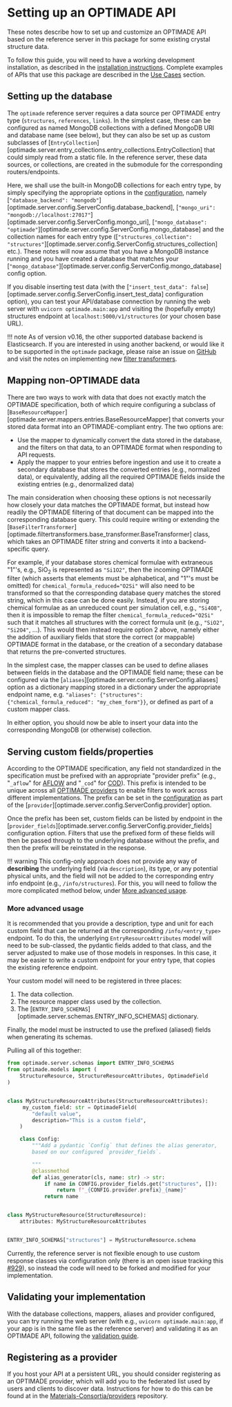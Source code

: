 # Setting up an OPTIMADE API

These notes describe how to set up and customize an OPTIMADE API based on the reference server in this package for some existing crystal structure data.

To follow this guide, you will need to have a working development installation, as described in the [installation instructions](../INSTALL.md#full-development-installation).
Complete examples of APIs that use this package are described in the [Use Cases](./use_cases.md) section.

## Setting up the database

The `optimade` reference server requires a data source per OPTIMADE entry type (`structures`, `references`, `links`).
In the simplest case, these can be configured as named MongoDB collections with a defined MongoDB URI and database name (see below), but they can also be set up as custom subclasses of [`EntryCollection`][optimade.server.entry_collections.entry_collections.EntryCollection] that could simply read from a static file.
In the reference server, these data sources, or collections, are created in the submodule for the corresponding routers/endpoints.

Here, we shall use the built-in MongoDB collections for each entry type, by simply specifying the appropriate options in the [configuration](../configuration.md), namely [`"database_backend": "mongodb"`][optimade.server.config.ServerConfig.database_backend], [`"mongo_uri": "mongodb://localhost:27017"`][optimade.server.config.ServerConfig.mongo_uri], [`"mongo_database": "optimade"`][optimade.server.config.ServerConfig.mongo_database] and the collection names for each entry type ([`"structures_collection": "structures"`][optimade.server.config.ServerConfig.structures_collection] etc.).
These notes will now assume that you have a MongoDB instance running and you have created a database that matches your [`"mongo_database"`][optimade.server.config.ServerConfig.mongo_database] config option.

If you disable inserting test data (with the [`"insert_test_data": false`][optimade.server.config.ServerConfig.insert_test_data] configuration option), you can test your API/database connection by running the web server with `uvicorn optimade.main:app` and visiting the (hopefully empty) structures endpoint at `localhost:5000/v1/structures` (or your chosen base URL).

!!! note
    As of version v0.16, the other supported database backend is Elasticsearch.
    If you are interested in using another backend, or would like it to be supported in the `optimade` package, please raise an issue on [GitHub](https://github.com/Materials-Consortia/optimade-python-tools/issues/new) and visit the notes on implementing new [filter transformers](./filtering.md#developing-new-filter-transformers).

## Mapping non-OPTIMADE data

There are two ways to work with data that does not exactly match the OPTIMADE specification, both of which require configuring a subclass of [`BaseResourceMapper`][optimade.server.mappers.entries.BaseResourceMapper] that converts your stored data format into an OPTIMADE-compliant entry.
The two options are:

- Use the mapper to dynamically convert the data stored in the database, and the filters on that data, to an OPTIMADE format when responding to API requests.
- Apply the mapper to your entries before ingestion and use it to create a secondary database that stores the converted entries (e.g., normalized data), or equivalently, adding all the required OPTIMADE fields inside the existing entries (e.g., denormalized data)

The main consideration when choosing these options is not necessarily how closely your data matches the OPTIMADE format, but instead how readily the OPTIMADE filtering of that document can be mapped into the corresponding database query.
This could require writing or extending the [`BaseFilterTransformer`][optimade.filtertransformers.base_transformer.BaseTransformer] class, which takes an OPTIMADE filter string and converts it into a backend-specific query.

For example, if your database stores chemical formulae with extraneous "1"'s, e.g., SiO<sub>2</sub> is represented as `"Si1O2"`, then the incoming OPTIMADE filter (which asserts that elements must be alphabetical, and "1"'s must be omitted) for `chemical_formula_reduced="O2Si"` will also need to be transformed so that the corresponding database query matches the stored string, which in this case can be done easily.
Instead, if you are storing chemical formulae as an unreduced count per simulation cell, e.g., `"Si4O8"`, then it is impossible to remap the filter `chemical_formula_reduced="O2Si"` such that it matches all structures with the correct formula unit (e.g., `"SiO2"`, `"Si2O4"`, ...).
This would then instead require option 2 above, namely either the addition of auxiliary fields that store the correct (or mappable) OPTIMADE format in the database, or the creation of a secondary database that returns the pre-converted structures.

In the simplest case, the mapper classes can be used to define aliases between fields in the database and the OPTIMADE field name; these can be configured via the [`aliases`][optimade.server.config.ServerConfig.aliases] option as a dictionary mapping stored in a dictionary under the appropriate endpoint name, e.g. `"aliases": {"structures": {"chemical_formula_reduced": "my_chem_form"}}`, or defined as part of a custom mapper class.

In either option, you should now be able to insert your data into the corresponding MongoDB (or otherwise) collection.

## Serving custom fields/properties

According to the OPTIMADE specification, any field not standardized in the specification must be prefixed with an appropriate "provider prefix" (e.g., "`_aflow`" for [AFLOW](https://aflow.org) and "`_cod`" for [COD](https://crystallography.net)).
This prefix is intended to be unique across all [OPTIMADE providers](https://github.com/Materials-Consortia/providers) to enable filters to work across different implementations.
The prefix can be set in the [configuration](../configuration.md) as part of the [`provider`][optimade.server.config.ServerConfig.provider] option.

Once the prefix has been set, custom fields can be listed by endpoint in the [`provider_fields`][optimade.server.config.ServerConfig.provider_fields] configuration option.
Filters that use the prefixed form of these fields will then be passed through to the underlying database without the prefix, and then the prefix will be reinstated in the response.

!!! warning
    This config-only approach does not provide any way of **describing** the underlying field (via `description`), its type, or any potential physical units, and the field will not be added to the corresponding entry info endpoint (e.g., `/info/structures`).
    For this, you will need to follow the more complicated method below, under [More advanced usage](#more_advanced_usage).

### More advanced usage

It is recommended that you provide a description, type and unit for each custom field that can be returned at the corresponding `/info/<entry_type>` endpoint.
To do this, the underlying `EntryResourceAttributes` model will need to be sub-classed, the pydantic fields added to that class, and the server adjusted to make use of those models in responses.
In this case, it may be easier to write a custom endpoint for your entry type, that copies the existing reference endpoint.

Your custom model will need to be registered in three places:

1. The data collection.
1. The resource mapper class used by the collection.
1. The [`ENTRY_INFO_SCHEMAS`][optimade.server.schemas.ENTRY_INFO_SCHEMAS] dictionary.

Finally, the model must be instructed to use the prefixed (aliased) fields when generating its schemas.

Pulling all of this together:

```python
from optimade.server.schemas import ENTRY_INFO_SCHEMAS
from optimade.models import (
    StructureResource, StructureResourceAttributes, OptimadeField
)


class MyStructureResourceAttributes(StructureResourceAttributes):
     my_custom_field: str = OptimadeField(
        "default value",
        description="This is a custom field",
    )

    class Config:
        """Add a pydantic `Config` that defines the alias generator,
        based on our configured `provider_fields`.

        """
        @classmethod
        def alias_generator(cls, name: str) -> str:
            if name in CONFIG.provider_fields.get("structures", []):
                return f"_{CONFIG.provider.prefix}_{name}"
            return name


class MyStructureResource(StructureResource):
    attributes: MyStructureResourceAttributes


ENTRY_INFO_SCHEMAS["structures"] = MyStructureResource.schema
```

Currently, the reference server is not flexible enough to use custom response classes via configuration only (there is an open issue tracking this [#929](https://github.com/Materials-Consortia/optimade-python-tools/issues/929)), so instead the code will need to be forked and modified for your implementation.

## Validating your implementation

With the database collections, mappers, aliases and provider configured, you can try running the web server (with e.g., `uvicorn optimade.main:app`, if your app is in the same file as the reference server) and validating it as an OPTIMADE API, following the [validation guide](./validation.md).

## Registering as a provider

If you host your API at a persistent URL, you should consider registering as an OPTIMADE provider, which will add you to the federated list used by users and clients to discover data.
Instructions for how to do this can be found at in the [Materials-Consortia/providers](https://github.com/Materials-Consortia/providers) repository.
